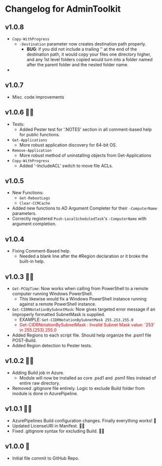 # Changelog for AdminToolkit

## v1.0.8
+ `Copy-WithProgress`
  + `-Destination` parameter now creates destination path properly.
    + **BUG**: if you did not include a trailing '\' at the end of the destination path, it would copy your files one directory higher, and any 1st level folders copied would turn into a folder named after the parent folder and the nested folder name.
+ 
## v1.0.7
+ Misc. code improvements

## v1.0.6 🏈🏈
+ Tests:
  + Added Pester test for '.NOTES' section in all comment-based help for public functions.
+ `Get-Applications`
  + More robust application discovery for 64-bit OS.
+ `Remove-Application`
  + More robust method of uninstalling objects from Get-Applications
+ `Copy-WithProgress`
  + Added '-IncludeACL' switch to move file ACLs.

## v1.0.5
+ New Functions:
  + `Get-RebootLogs`
  + `Clear-CCMCache`
+ Added new functions to AD Argument Completer for their `-ComputerName` parameters.
+ Correctly registered `Push-LocalScheduledTask`'s `-ComputerName` with argument completion.

## v1.0.4
+ Fixing Comment-Based help.
  + Needed a blank line after the #Region declaration or it broke the built-in help.

## v1.0.3 🐱‍🚀
+ `Get-PCUpTime`: Now works when calling from PowerShell to a remote computer running Windows PowerShell.
    + This likewise would fix a Windows PowerShell instance running against a remote PowerShell instance.
+ `Get-CIDRNotationBySubnetMask`: Now gives targeted error message if an improperly formatted SubnetMask is supplied.
    + EXAMPLE: `Get-CIDRNotationBySubnetMask 255.253.255.0`
    + <span style="color:red">Get-CIDRNotationBySubnetMask : Invalid Subnet Mask value: '253' in 255.\[253\].255.0</span>
+ Added Regions to each script file. Should help organize the .psm1 file POST-Build.
+ Added Region detection to Pester tests.

## v1.0.2 🐱‍🏍
+ Adding Build job in Azure.
    + Module will now be installed as core .psd1 and .psm1 files instead of entire raw directory.
+ Removed .gitignore file entirely. Logic to exclude Build folder from module is done in AzurePipeline.

## v1.0.1 🐱‍👤
+ AzurePipelines Build configuration changes. Finally everything works! 🤣
+ Updated LicenseURI in Manifest. 🤦‍♂️
+ Fixed .gitignore syntax for excluding Build. 🤦‍♂️

## v1.0.0 🎉
+ Initial file commit to GitHub Repo.
